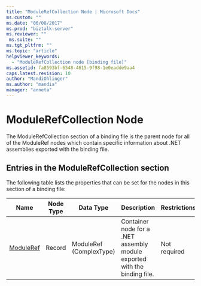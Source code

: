 ```yaml
---
title: "ModuleRefCollection Node | Microsoft Docs"
ms.custom: ""
ms.date: "06/08/2017"
ms.prod: "biztalk-server"
ms.reviewer: ""
 ms.suite: ""
ms.tgt_pltfrm: ""
ms.topic: "article"
helpviewer_keywords: 
  - "ModuleRefCollection node [binding file]"
ms.assetid: fa8593bf-6548-4615-9f98-1e0eadde9aa4
caps.latest.revision: 10
author: "MandiOhlinger"
ms.author: "mandia"
manager: "anneta"
---
```

# ModuleRefCollection Node
The ModuleRefCollection section of a binding file is the parent node for all of the ModuleRef nodes which contain specific information about .NET assemblies exported with the binding file.  
  
## Entries in the ModuleRefCollection section  
 The following table lists the properties that can be set for the nodes in this section of a binding file:  
  
|**Name**|**Node Type**|**Data Type**|**Description**|**Restrictions**|**Comments**|  
|--------------|-------------------|-------------------|---------------------|----------------------|------------------|  
|[ModuleRef](../core/moduleref-modulerefcollection-node.md)|Record|ModuleRef (ComplexType)|Container node for a .NET assembly module exported with the binding file.|Not required|Default value: None|